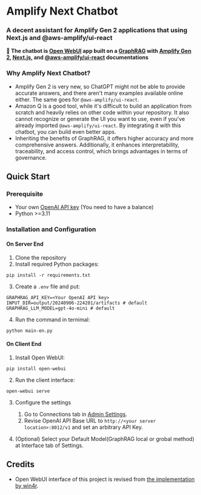 # Amplify Next Chatbot
### A decent assistant for Amplify Gen 2 applications that using Next.js and @aws-amplify/ui-react

**🤖 The chatbot is [Open WebUI](https://github.com/open-webui/open-webui) app built on a [GraphRAG](https://github.com/microsoft/graphrag) 
with [Amplify Gen 2](https://docs.amplify.aws/nextjs/), [Next.js](https://nextjs.org/docs), and [@aws-amplify/ui-react](https://ui.docs.amplify.aws/react) documentations**

### Why Amplify Next Chatbot?
- Amplify Gen 2 is very new, so ChatGPT might not be able to provide accurate answers, and there aren't many examples available online either. The same goes for `@aws-amplify/ui-react`.
- Amazon Q is a good tool, while it's difficult to build an application from scratch and heavily relies on other code within your repository.
It also cannot recognize or generate the UI you want to use, even if you've already imported `@aws-amplify/ui-react`.
By integrating it with this chatbot, you can build even better apps.
- Inheriting the benefits of GraphRAG, it offers higher accuracy and more comprehensive answers. Additionally, it enhances interpretability, traceability, and access control, which brings advantages in terms of governance.

## Quick Start
### Prerequisite
- Your own [OpenAI API key](https://platform.openai.com/api-keys) (You need to have a balance)
- Python >=3.11

### Installation and Configuration
#### On Server End
1. Clone the repository
2. Install required Python packages:
  ```
  pip install -r requirements.txt
  ```
3. Create a `.env` file and put:
  ```
  GRAPHRAG_API_KEY=<Your OpenAI API key>
  INPUT_DIR=output/20240906-224201/artifacts # default
  GRAPHRAG_LLM_MODEL=gpt-4o-mini # default
  ```
4. Run the command in ternimal:
  ```
  python main-en.py
  ```
#### On Client End
1. Install Open WebUI:
  ```
  pip install open-webui
  ```
2. Run the client interface:
  ```
  open-webui serve
  ```
3. Configure the settings
   1. Go to Connections tab in [Admin Settings](http://localhost:8080/admin/settings).
   2. Revise OpenAI API Base URL to `http://<your server location>:8012/v1` and set an arbitrary API Key.
  
4. (Optional) Select your Default Model(GraphRAG local or grobal method) at Interface tab of Settings.

## Credits
- Open WebUI interface of this project is revised from [the implementation by win4r](https://github.com/win4r/GraphRAG4OpenWebUI).
